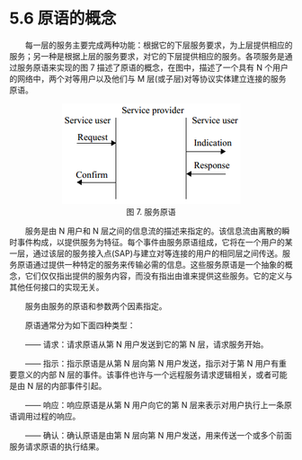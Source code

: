 # 5.6 原语的概念

　　每一层的服务主要完成两种功能：根据它的下层服务要求，为上层提供相应的服务；另一种是根据上层的服务要求，对它的下层提供相应的服务。各项服务是通过服务原语来实现的图 7 描述了原语的概念，在图中，描述了一个具有 N 个用户的网络中，两个对等用户以及他们与 M 层(或子层)对等协议实体建立连接的服务原语。


<center><img src="../../images/f7.png"/></center>

<center>图 7. 服务原语</center>

　　服务是由 N 用户和 N 层之间的信息流的描述来指定的。该信息流由离散的瞬时事件构成，以提供服务为特征。每个事件由服务原语组成，它将在一个用户的某一层，通过该层的服务接入点(SAP)与建立对等连接的用户的相同层之间传送。服务原语通过提供一种特定的服务来传输必需的信息。这些服务原语是一个抽象的概念，它们仅仅指出提供的服务内容，而没有指出由谁来提供这些服务。它的定义与其他任何接口的实现无关。

　　服务由服务的原语和参数两个因素指定。

　　原语通常分为如下面四种类型：

　　—— 请求：请求原语从第 N 用户发送到它的第 N 层，请求服务开始。

　　—— 指示：指示原语是从第 N 层向第 N 用户发送，指示对于第 N 用户有重要意义的内部 N 层的事件。该事件也许与一个远程服务请求逻辑相关，或者可能是由 N 层的内部事件引起。

　　—— 响应：响应原语是从第 N 用户向它的第 N 层来表示对用户执行上一条原语调用过程的响应。

　　—— 确认：确认原语是由第 N 层向第 N 用户发送，用来传送一个或多个前面服务请求原语的执行结果。
